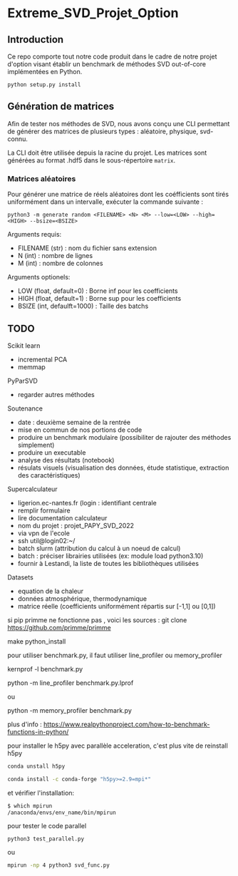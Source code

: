

# Extreme_SVD_Projet_Option

## Introduction

Ce repo comporte tout notre code produit dans le cadre de notre projet d'option visant établir un benchmark de méthodes SVD out-of-core implémentées en Python.
```
python setup.py install
```


## Génération de matrices

Afin de tester nos méthodes de SVD, nous avons conçu une CLI permettant de générer des matrices de plusieurs types : aléatoire, physique, svd-connu.

La CLI doit être utilisée depuis la racine du projet. Les matrices sont générées au format .hdf5 dans le sous-répertoire ```matrix```.

### Matrices aléatoires

Pour générer une matrice de réels aléatoires dont les coéfficients sont tirés uniformément dans un intervalle, exécuter la commande suivante :

```
python3 -m generate random <FILENAME> <N> <M> --low=<LOW> --high=<HIGH> --bsize=<BSIZE> 
```
Arguments requis:
- FILENAME (str) : nom du fichier sans extension
- N (int) : nombre de lignes
- M (int) : nombre de colonnes

Arguments optionels:
- LOW (float, default=0) : Borne inf pour les coefficients
- HIGH (float, default=1) : Borne sup pour les coefficients
- BSIZE (int, defaulft=1000) : Taille des batchs 

## TODO 

Scikit learn
- incremental PCA
- memmap

PyParSVD
- regarder autres méthodes

Soutenance
- date : deuxième semaine de la rentrée
- mise en commun de nos portions de code
- produire un benchmark modulaire (possibiliter de rajouter des méthodes simplement)
- produire un executable
- analyse des résultats (notebook)
- résulats visuels (visualisation des données, étude statistique, extraction des caractéristiques)

Supercalculateur
- ligerion.ec-nantes.fr (login : identifiant centrale
- remplir formulaire
- lire documentation calculateur
- nom du projet : projet_PAPY_SVD_2022
- via vpn de l'ecole
- ssh util@login02:~/
- batch slurm (attribution du calcul à un noeud de calcul)
- batch : préciser librairies utilisées (ex: module load python3.10)
- fournir à Lestandi, la liste de toutes les bibliothèques utilisées

Datasets
- equation de la chaleur
- données atmosphérique, thermodynamique
- matrice réelle (coefficients uniformément répartis sur [-1,1] ou [0,1])

si pip primme ne fonctionne pas , voici les sources :
git clone https://github.com/primme/primme

make python_install

pour utiliser benchmark.py, il faut utiliser line_profiler ou memory_profiler

kernprof -l benchmark.py

python -m line_profiler benchmark.py.lprof

ou 

python -m memory_profiler benchmark.py

plus d'info :
https://www.realpythonproject.com/how-to-benchmark-functions-in-python/



pour installer le h5py avec parallèle acceleration, c'est plus vite de reinstall h5py

```bash
conda unstall h5py
```

```bash
conda install -c conda-forge "h5py>=2.9=mpi*"
```

et vérifier l'installation:

```bash
$ which mpirun
/anaconda/envs/env_name/bin/mpirun
```



pour tester le code parallel

```
python3 test_parallel.py
```

ou

```bash
mpirun -np 4 python3 svd_func.py
```

